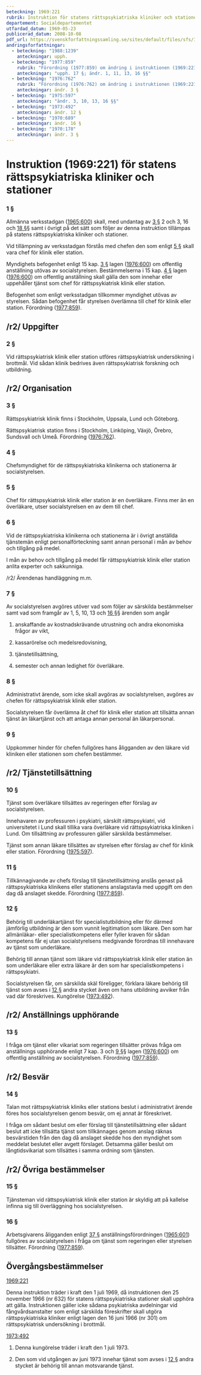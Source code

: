 ```yaml
---
beteckning: 1969:221
rubrik: Instruktion för statens rättspsykiatriska kliniker och stationer
departement: Socialdepartementet
utfardad_datum: 1969-05-23
publicerad_datum: 2008-10-08
pdf_url: https://svenskforfattningssamling.se/sites/default/files/sfs/1969-05/SFS1969-221.pdf
andringsforfattningar:
  - beteckning: "1988:1239"
    anteckningar: upph.
  - beteckning: "1977:859"
    rubrik: "Förordning (1977:859) om ändring i instruktionen (1969:221) för statens rättspsykiatriska kliniker och stationer"
    anteckningar: "upph. 17 §; ändr. 1, 11, 13, 16 §§"
  - beteckning: "1976:762"
    rubrik: "Förordning (1976:762) om ändring i instruktionen (1969:221) för statens rättspsykiatriska kliniker och stationer"
    anteckningar: ändr. 3 §
  - beteckning: "1975:597"
    anteckningar: "ändr. 3, 10, 13, 16 §§"
  - beteckning: "1973:492"
    anteckningar: ändr. 12 §
  - beteckning: "1970:689"
    anteckningar: ändr. 16 §
  - beteckning: "1970:178"
    anteckningar: ändr. 3 §
---
```


# Instruktion (1969:221) för statens rättspsykiatriska kliniker och stationer

### 1 §

Allmänna verksstadgan ([1965:600](https://selex.se/eli/sfs/1965/600)) skall, med undantag av [3 §](#3) 2 och 3, 16 och [18 §](#18)§ samt i övrigt på det sätt som följer av denna instruktion tillämpas på statens rättspsykiatriska kliniker och stationer.

Vid tillämpning av verksstadgan förstås med chefen den som enligt [5 §](#5) skall vara chef för klinik eller station.

Myndighets befogenhet enligt 15 kap. [3 §](#kap15.3) lagen ([1976:600](https://selex.se/eli/sfs/1976/600)) om offentlig anställning utövas av socialstyrelsen. Bestämmelserna i 15 kap. [4 §](#kap15.4) lagen ([1976:600](https://selex.se/eli/sfs/1976/600)) om offentlig anställning skall gälla den som innehar eller uppehåller tjänst som chef för rättspsykiatrisk klinik eller station.

Befogenhet som enligt verksstadgan tillkommer myndighet utövas av styrelsen. Sådan befogenhet får styrelsen överlämna till chef för klinik eller station. Förordning ([1977:859](https://selex.se/eli/sfs/1977/859)).

## /r2/ Uppgifter

### 2 §

Vid rättspsykiatrisk klinik eller station utföres rättspsykiatrisk undersökning i brottmål. Vid sådan klinik bedrives även rättspsykiatrisk forskning och utbildning.

## /r2/ Organisation

### 3 §

Rättspsykiatrisk klinik finns i Stockholm, Uppsala, Lund och Göteborg.

Rättspsykiatrisk station finns i Stockholm, Linköping, Växjö, Örebro, Sundsvall och Umeå. Förordning ([1976:762](https://selex.se/eli/sfs/1976/762)).

### 4 §

Chefsmyndighet för de rättspsykiatriska klinikerna och stationerna är socialstyrelsen.

### 5 §

Chef för rättspsykiatrisk klinik eller station är en överläkare. Finns mer än en överläkare, utser socialstyrelsen en av dem till chef.

### 6 §

Vid de rättspsykiatriska klinikerna och stationerna är i övrigt anställda tjänstemän enligt personalförteckning samt annan personal i mån av behov och tillgång på medel.

I mån av behov och tillgång på medel får rättspsykiatrisk klinik eller station anlita experter och sakkunniga.

/r2/ Ärendenas handläggning m.m.

### 7 §

Av socialstyrelsen avgöres utöver vad som följer av särskilda bestämmelser samt vad som framgår av 1, 5, 10, 13 och [16 §](#16)§ ärenden som angår

1. anskaffande av kostnadskrävande utrustning och andra ekonomiska frågor av vikt,

2. kassarörelse och medelsredovisning,

3. tjänstetillsättning,

4. semester och annan ledighet för överläkare.

### 8 §

Administrativt ärende, som icke skall avgöras av socialstyrelsen, avgöres av chefen för rättspsykiatrisk klinik eller station.

Socialstyrelsen får överlämna åt chef för klinik eller station att tillsätta annan tjänst än läkartjänst och att antaga annan personal än läkarpersonal.

### 9 §

Uppkommer hinder för chefen fullgöres hans åligganden av den läkare vid kliniken eller stationen som chefen bestämmer.

## /r2/ Tjänstetillsättning

### 10 §

Tjänst som överläkare tillsättes av regeringen efter förslag av socialstyrelsen.

Innehavaren av professuren i psykiatri, särskilt rättspsykiatri, vid universitetet i Lund skall tillika vara överläkare vid rättspsykiatriska kliniken i Lund. Om tillsättning av professuren gäller särskilda bestämmelser.

Tjänst som annan läkare tillsättes av styrelsen efter förslag av chef för klinik eller station. Förordning ([1975:597](https://selex.se/eli/sfs/1975/597)).

### 11 §

Tillkännagivande av chefs förslag till tjänstetillsättning anslås genast på rättspsykiatriska klinikens eller stationens anslagstavla med uppgift om den dag då anslaget skedde. Förordning ([1977:859](https://selex.se/eli/sfs/1977/859)).

### 12 §

Behörig till underläkartjänst för specialistutbildning eller för därmed jämförlig utbildning är den som vunnit legitimation som läkare. Den som har allmänläkar- eller specialistkompetens eller fyller kraven för sådan kompetens får ej utan socialstyrelsens medgivande förordnas till innehavare av tjänst som underläkare.

Behörig till annan tjänst som läkare vid rättspsykiatrisk klinik eller station än som underläkare eller extra läkare är den som har specialistkompetens i rättspsykiatri.

Socialstyrelsen får, om särskilda skäl föreligger, förklara läkare behörig till tjänst som avses i [12 §](#12) andra stycket även om hans utbildning avviker från vad där föreskrives. Kungörelse ([1973:492](https://selex.se/eli/sfs/1973/492)).

## /r2/ Anställnings upphörande

### 13 §

I fråga om tjänst eller vikariat som regeringen tillsätter prövas fråga om anställnings upphörande enligt 7 kap. 3 och [9 §](#9)§ lagen ([1976:600](https://selex.se/eli/sfs/1976/600)) om offentlig anställning av socialstyrelsen. Förordning ([1977:859](https://selex.se/eli/sfs/1977/859)).

## /r2/ Besvär

### 14 §

Talan mot rättspsykiatrisk kliniks eller stations beslut i administrativt ärende föres hos socialstyrelsen genom besvär, om ej annat är föreskrivet.

I fråga om sådant beslut om eller förslag till tjänstetillsättning eller sådant beslut att icke tillsätta tjänst som tillkännages genom anslag räknas besvärstiden från den dag då anslaget skedde hos den myndighet som meddelat beslutet eller avgett förslaget. Detsamma gäller beslut om långtidsvikariat som tillsättes i samma ordning som tjänsten.

## /r2/ Övriga bestämmelser

### 15 §

Tjänsteman vid rättspsykiatrisk klinik eller station är skyldig att på kallelse infinna sig till överläggning hos socialstyrelsen.

### 16 §

Arbetsgivarens åligganden enligt [37 §](#37) anställningsförordningen ([1965:601](https://selex.se/eli/sfs/1965/601)) fullgöres av socialstyrelsen i fråga om tjänst som regeringen eller styrelsen tillsätter. Förordning ([1977:859](https://selex.se/eli/sfs/1977/859)).

## Övergångsbestämmelser

[1969:221](https://selex.se/eli/sfs/1969/221)

Denna instruktion träder i kraft den 1 juli 1969, då instruktionen den 25 november 1966 (nr 632) för statens rättspsykiatriska stationer skall upphöra att gälla. Instruktionen gäller icke sådana psykiatriska avdelningar vid fångvårdsanstalter som enligt särskilda föreskrifter skall utgöra rättspsykiatriska kliniker enligt lagen den 16 juni 1966 (nr 301) om rättspsykiatrisk undersökning i brottmål.

[1973:492](https://selex.se/eli/sfs/1973/492)

1. Denna kungörelse träder i kraft den 1 juli 1973.

2. Den som vid utgången av juni 1973 innehar tjänst som avses i [12 §](#12) andra stycket är behörig till annan motsvarande tjänst.